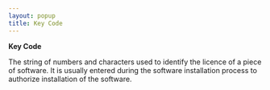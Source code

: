 ```yaml
---
layout: popup
title: Key Code
---
```



**Key Code**


The string of numbers and characters used to identify the licence of a piece of software. It is usually entered during the software installation process to authorize installation of the software.
